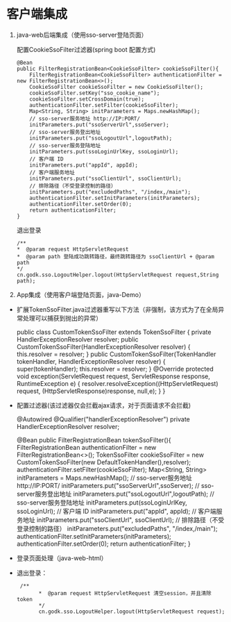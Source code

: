 # 客户端集成

1.  java-web后端集成（使用sso-server登陆页面）

    配置CookieSsoFilter过滤器(spring boot 配置方式)
        
        @Bean
        public FilterRegistrationBean<CookieSsoFilter> cookieSsoFilter(){
            FilterRegistrationBean<CookieSsoFilter> authenticationFilter = new FilterRegistrationBean<>();
            CookieSsoFilter cookieSsoFilter = new CookieSsoFilter();
            cookieSsoFilter.setKey("sso_cookie_name");
            cookieSsoFilter.setCrossDomain(true);
            authenticationFilter.setFilter(cookieSsoFilter);
            Map<String, String> initParameters = Maps.newHashMap();
            // sso-server服务地址 http://IP:PORT/
            initParameters.put("ssoServerUrl",ssoServer);
            // sso-server服务登出地址
            initParameters.put("ssoLogoutUrl",logoutPath);
            // sso-server服务登陆地址
            initParameters.put(ssoLoginUrlKey, ssoLoginUrl);
            // 客户端 ID
            initParameters.put("appId", appId);
            // 客户端服务地址
            initParameters.put("ssoClientUrl", ssoClientUrl);
            // 排除路径（不受登录控制的路径）
            initParameters.put("excludedPaths", "/index,/main");
            authenticationFilter.setInitParameters(initParameters);
            authenticationFilter.setOrder(0);
            return authenticationFilter;
        }
        
    退出登录
    
        /**
        *  @param request HttpServletRequest
        *  @param path 登陆成功跳转路径，最终跳转路径为 ssoClientUrl + @param path
        */
        cn.godk.sso.LogoutHelper.logout(HttpServletRequest request,String path);
2.  App集成（使用客户端登陆页面，java-Demo）
    
   - 扩展TokenSsoFilter.java过滤器重写以下方法（非强制，该方式为了在全局异常处理可以捕获到抛出的异常）
    
    
       public class CustomTokenSsoFilter extends TokenSsoFilter {
           private HandlerExceptionResolver resolver;
           public CustomTokenSsoFilter(HandlerExceptionResolver resolver) {
               this.resolver = resolver;
           }
           public CustomTokenSsoFilter(TokenHandler tokenHandler, HandlerExceptionResolver resolver) {
               super(tokenHandler);
               this.resolver = resolver;
           }
           @Override
           protected void exception(ServletRequest request, ServletResponse response, RuntimeException e) {
               resolver.resolveException((HttpServletRequest) request, (HttpServletResponse)response, null,e);
           }
       }


   - 配置过滤器(该过滤器仅会拦截ajax请求，对于页面请求不会拦截) 


        @Autowired
        @Qualifier("handlerExceptionResolver")
        private HandlerExceptionResolver resolver;
        
        @Bean
        public FilterRegistrationBean<TokenSsoFilter> tokenSsoFilter(){
            FilterRegistrationBean<TokenSsoFilter> authenticationFilter = new FilterRegistrationBean<>();
            TokenSsoFilter cookieSsoFilter = new CustomTokenSsoFilter(new DefaultTokenHandler(),resolver);
            authenticationFilter.setFilter(cookieSsoFilter);
            Map<String, String> initParameters = Maps.newHashMap();
            // sso-server服务地址 http://IP:PORT/
            initParameters.put("ssoServerUrl",ssoServer);
            // sso-server服务登出地址
            initParameters.put("ssoLogoutUrl",logoutPath);
            // sso-server服务登陆地址
            initParameters.put(ssoLoginUrlKey, ssoLoginUrl);
            // 客户端 ID
            initParameters.put("appId", appId);
            // 客户端服务地址
            initParameters.put("ssoClientUrl", ssoClientUrl);
            // 排除路径（不受登录控制的路径）
            initParameters.put("excludedPaths", "/index,/main");
            authenticationFilter.setInitParameters(initParameters);
            authenticationFilter.setOrder(0);
            return authenticationFilter;
        }

 
   - 登录页面处理（java-web-html）
        
        
        <script type="application/javascript" charset="UTF-8">
           // jquery form 提交，登录成功将token保存到cookie(根据实际情况选择保存位置)
           $("#submit").on("click",function(){
              var option ={
                  success:function (data) {
                    console.log(data);
                    if(data.code==0){
                        cookieSave("token",data.data.key);
                        // 登录成功跳转
                        window.location.href="/index";
                    }else{
                        alert("登陆失败")
                    }
                  }
              };
              $("#from").ajaxSubmit(option);
        
          })


   - 全局ajax控制：
            
            
        <script type="application/javascript" charset="UTF-8">
            // ajax发送前，获取保存的token，放到请求头中一并发送
            $(document).ajaxSend(function(event, jqxhr, settings) {
               jqxhr.setRequestHeader("token", $.cookie("token")) ;
            });
            // ajax请求成功，定义指定result.code为未登录状态（此处为全局异常返回结果，定义为302，根据自身情况定义，设置），失败则跳转到指定页面
            $(document).ajaxSuccess(function(event, xhr, settings) {
               var result = xhr.responseJSON;
                if(result.code==302){
                    window.location.href="/login";
                }
            });
    
        </script>
   - 退出登录：
        
          /**
                *  @param request HttpServletRequest 清空session，并且清除 token
                */
                cn.godk.sso.LogoutHelper.logout(HttpServletRequest request);